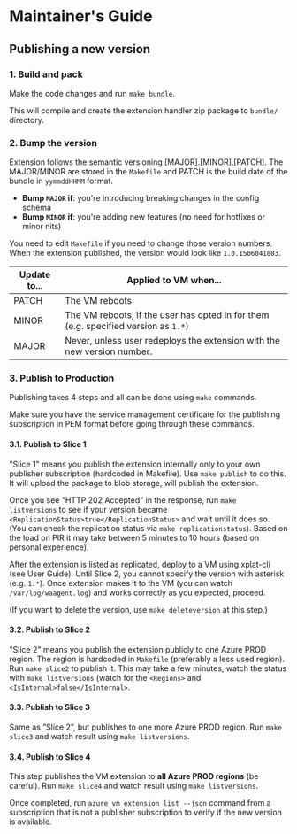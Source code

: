 # Maintainer's Guide

## Publishing a new version

### 1. Build and pack

Make the code changes and run `make bundle`.

This will compile and create the extension handler zip package to `bundle/` directory.

### 2. Bump the version

Extension follows the semantic versioning [MAJOR].[MINOR].[PATCH]. The MAJOR/MINOR
are stored in the `Makefile` and PATCH is the build date of the bundle in `yymmddHHMM`
format.

* **Bump `MAJOR` if**: you're introducing breaking changes in the config schema
* **Bump `MINOR` if**: you're adding new features (no need for hotfixes or minor nits)

You need to edit `Makefile` if you need to change those version numbers. When the
extension published, the version would look like `1.0.1506041803`.

Update to... | Applied to VM when...
------------- | -------------
PATCH  | The VM reboots
MINOR  | The VM reboots, if the user has opted in for them (e.g. specified version as `1.*`)
MAJOR  | Never, unless user redeploys the extension with the new version number.


### 3. Publish to Production

Publishing takes 4 steps and all can be done using `make` commands.

Make sure you have the service management certificate for the publishing subscription in PEM format
before going through these commands.

#### 3.1. Publish to Slice 1

"Slice 1" means you publish the extension internally only to your own publisher subscription
(hardcoded in Makefile). Use `make publish` to do this. It will upload the package to
blob storage, will publish the extension.

Once you see "HTTP 202 Accepted" in the response, run `make listversions` to see if your version became
`<ReplicationStatus>true</ReplicationStatus>` and wait until it does so. (You can check the replication
status via `make replicationstatus`). Based on the load on PIR it may take between 5 minutes to 10 hours
(based on personal experience).

After the extension is listed as replicated, deploy to a VM using xplat-cli (see User Guide). Until
Slice 2, you cannot specify the version with asterisk (e.g. `1.*`). Once extension makes it to the
VM (you can watch `/var/log/waagent.log`) and works correctly as you expected, proceed.

(If you want to delete the version, use `make deleteversion` at this step.)

#### 3.2. Publish to Slice 2

"Slice 2" means you publish the extension publicly to one Azure PROD  region. The region is hardcoded in
`Makefile` (preferably a less used region). Run `make slice2` to publish it. This may take a few minutes,
watch the status with `make listversions` (watch for the `<Regions>` and `<IsInternal>false</IsInternal>`.

#### 3.3. Publish to Slice 3

Same as ”Slice 2”, but publishes to one more Azure PROD region. Run `make slice3` and watch result using
`make listversions`.

#### 3.4. Publish to Slice 4

This step publishes the VM extension to **all Azure PROD regions** (be careful).
Run `make slice4` and watch result using `make listversions`.

Once completed, run `azure vm extension list --json` command from a subscription that is not a publisher
subscription to verify if the new version is available.
